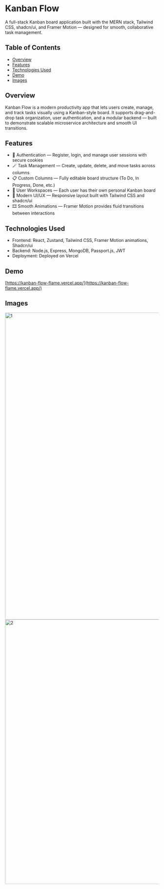 # Kanban Flow

A full-stack Kanban board application built with the MERN stack, Tailwind CSS, shadcn/ui, and Framer Motion — designed for smooth, collaborative task management.

## Table of Contents

* [Overview](#overview)
* [Features](#features)
* [Technologies Used](#technologies-used)
* [Demo](#demo)
* [Images](#images)

## Overview

Kanban Flow is a modern productivity app that lets users create, manage, and track tasks visually using a Kanban-style board.
It supports drag-and-drop task organization, user authentication, and a modular backend — built to demonstrate scalable microservice architecture and smooth UI transitions.

## Features

* 🔐 Authentication — Register, login, and manage user sessions with secure cookies
* 🪄 Task Management — Create, update, delete, and move tasks across columns
* 📋 Custom Columns — Fully editable board structure (To Do, In Progress, Done, etc.)
* 🧍 User Workspaces — Each user has their own personal Kanban board
* 💅 Modern UI/UX — Responsive layout built with Tailwind CSS and shadcn/ui
* 🎞️ Smooth Animations — Framer Motion provides fluid transitions between interactions

## Technologies Used

* Frontend: React, Zustand, Tailwind CSS, Framer Motion animations, Shadcn/ui
* Backend: Node.js, Express, MongoDB, Passport.js, JWT
* Deployment: Deployed on Vercel

## Demo

[https://kanban-flow-flame.vercel.app/](https://kanban-flow-flame.vercel.app/)

## Images

<img width="1920" height="1007" alt="1" src="https://github.com/user-attachments/assets/7c2b2fc1-c599-48d0-85d6-fc544c5e4ce0" />
<img width="1920" height="868" alt="2" src="https://github.com/user-attachments/assets/59fab129-b737-450e-8a6c-8970e9cedcb6" />
